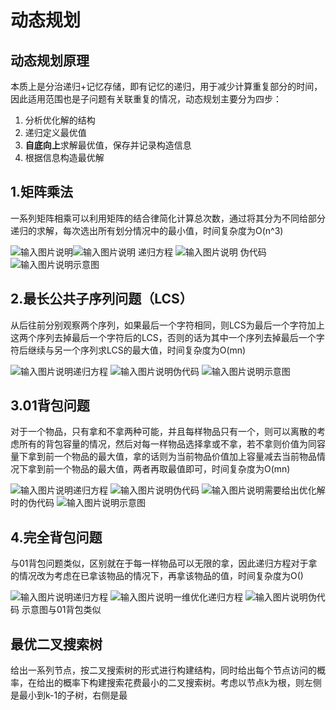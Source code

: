 # 动态规划
## 动态规划原理
本质上是分治递归+记忆存储，即有记忆的递归，用于减少计算重复部分的时间，因此适用范围也是子问题有关联重复的情况，动态规划主要分为四步：
1. 分析优化解的结构
2. 递归定义最优值
3. ****自底向上****求解最优值，保存并记录构造信息
4. 根据信息构造最优解
## 1.矩阵乘法
一系列矩阵相乘可以利用矩阵的结合律简化计算总次数，通过将其分为不同给部分递归的求解，每次选出所有划分情况中的最小值，时间复杂度为O(n^3)

![输入图片说明](/imgs/2025-06-14/oIeahBNQAZRnxJUr.png)![输入图片说明](/imgs/2025-06-14/EmAGqeozfPFJDekX.png)
递归方程
![输入图片说明](/imgs/2025-06-14/8ghJ2ZdRxZ8CA3GY.png)
伪代码
![输入图片说明](/imgs/2025-06-14/nps3PS72bKdQZmLj.png)示意图
## 2.最长公共子序列问题（LCS）
从后往前分别观察两个序列，如果最后一个字符相同，则LCS为最后一个字符加上这两个序列去掉最后一个字符后的LCS，否则的话为其中一个序列去掉最后一个字符后继续与另一个序列求LCS的最大值，时间复杂度为O(mn)

![输入图片说明](/imgs/2025-06-14/gGEXRdn4LlXUCYJc.png)递归方程
![输入图片说明](/imgs/2025-06-14/8Tjov65cqr7vJpoO.png)伪代码
![输入图片说明](/imgs/2025-06-14/mGNYLIsRJeDr3u1u.png)示意图
## 3.01背包问题
对于一个物品，只有拿和不拿两种可能，并且每样物品只有一个，则可以离散的考虑所有的背包容量的情况，然后对每一样物品选择拿或不拿，若不拿则价值为同容量下拿到前一个物品的最大值，拿的话则为当前物品价值加上容量减去当前物品情况下拿到前一个物品的最大值，两者再取最值即可，时间复杂度为O(mn)

![输入图片说明](/imgs/2025-06-14/7K4vjz3CK15WPUGs.png)递归方程
![输入图片说明](/imgs/2025-06-14/wyRQdXfp1Iqr3xzZ.png)伪代码
![输入图片说明](/imgs/2025-06-14/I2aT2V6DBfBJ7PMD.png)需要给出优化解时的伪代码
![输入图片说明](/imgs/2025-06-14/Rg4YQ5kiflFHWSFh.png)示意图
## 4.完全背包问题
与01背包问题类似，区别就在于每一样物品可以无限的拿，因此递归方程对于拿的情况改为考虑在已拿该物品的情况下，再拿该物品的值，时间复杂度为O()

![输入图片说明](/imgs/2025-06-14/7IYB8rleqrnmOTpZ.png)递归方程
![输入图片说明](/imgs/2025-06-14/XwJUQ44Tv4Run51X.png)一维优化递归方程
![输入图片说明](/imgs/2025-06-14/6eWD728kv2xNmAUn.png)伪代码
示意图与01背包类似
## 最优二叉搜索树
给出一系列节点，按二叉搜索树的形式进行构建结构，同时给出每个节点访问的概率，在给出的概率下构建搜索花费最小的二叉搜索树。考虑以节点k为根，则左侧是最小到k-1的子树，右侧是最

<!--stackedit_data:
eyJoaXN0b3J5IjpbMTc0Mjg2OTYwNCwxNTA2NzUzNjQ0XX0=
-->